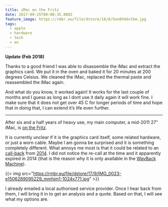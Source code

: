 ```yaml
---
title: iMac on the Fritz
date: 2017-09-25T08:00:35.000Z
feature_image: https://rmbr.eu/file/dstore/18/8/hon8h9dvtbm.jpg
tags:
  - apple
  - hardware
  - tech
  - en
---
```


**Update (Feb 2018)**

Thanks to a good friend I was able to disassemble the iMac and extract the graphics card. We put it in the oven and baked it for 20 minutes at 200 degrees Celsius. We cleaned the iMac, replaced the thermal paste and reassembled the iMac again.

And what do you know, it worked again! It works for the last couple of months and I guess as long as I dont use it daily again it will work fine. I make sure that it does not get over 45 C for longer periods of time and hope that in doing that, I can extend it’s life even further.

***

After six and a half years of heavy use, my main computer, a mid-2011 27″ iMac, is [on the Fritz](http://www.urbandictionary.com/define.php?term=on%20the%20fritz).

It is currently unclear if it is the graphics card itself, some related hardware, or just a worn cable. Maybe I am gonna be surprised and it is something completely different. What annoys me most is that it could be related to an [call-back](https://9to5mac.com/2013/08/16/apple-opens-graphics-card-replacement-program-for-some-mid-2011-imacs/) from [2014](https://www.macrumors.com/2013/08/16/apple-initiates-graphic-card-replacement-program-for-mid-2011-27-inch-imac/). I did not notice the re-call at the time and it apparently expired in 2014 (that is the reason why it is only available in the [WayBack Machine](https://web.archive.org/web/20140422024014/http://support.apple.com/kb/TS5167)).

{{< img src="https://rmbr.eu/file/dstore/17/9/IMG_0023-e1506289095229_mmhjm1-1024x771.jpg" >}}

I already emailed a local authorised service provider. Once I hear back from them, I will bring it in to get an analysis and a quote. Based on that, I will see what my options are.


